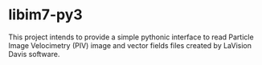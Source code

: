 libim7-py3
==========

This project intends to provide a simple pythonic interface to read Particle Image Velocimetry (PIV) image and vector fields files created by LaVision Davis software.
